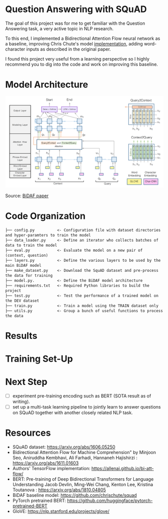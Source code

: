 # Question Answering with SQuAD

The goal of this project was for me to get familiar with the Question Answering task, a very active topic in NLP research.

To this end, I implemented a Bidirectional Attention Flow neural network as a baseline, improving Chris Chute's model [implementation](https://github.com/chrischute/squad/models.py), adding word-character inputs as described in the original paper.

I found this project very useful from a learning perspective so I highly recommend you to dig into the code and work on improving this baseline.

# Model Architecture

![BiDAF Architecture](bidaf-architecture.png)

Source: [BiDAF paper](https://arxiv.org/abs/1611.01603)

# Code Organization

    ├── config.py          <- Configuration file with dataset directories and hyper-paramters to train the model
    ├── data_loader.py     <- Define an iterator who collects batches of data to train the model
    ├── eval.py            <- Evaluate the model on a new pair of (context, question)
    ├── layers.py          <- Define the various layers to be used by the main BiDAF model
    ├── make_dataset.py    <- Download the SquAD dataset and pre-process the data for training
    ├── model.py.          <- Define the BiDAF model architecture
    ├── requirements.txt   <- Required Python libraries to build the project
    ├── test.py            <- Test the performance of a trained model on the DEV dataset
    ├── train.py           <- Train a model using the TRAIN dataset only
    ├── utils.py           <- Group a bunch of useful functions to process the data

# Results

# Training Set-Up

# Next Step

- [ ] experiment pre-training encoding such as BERT (SOTA result as of writing).
- [ ] set up a multi-task learning pipeline to jointly learn to answer questions on SQuAD together with another closely related NLP task.

# Resources

* SQuAD dataset: https://arxiv.org/abs/1606.05250
* Bidirectional Attention Flow for Machine Comprehension"
by Minjoon Seo, Aniruddha Kembhavi, Ali Farhadi, Hannaneh Hajishirzi : https://arxiv.org/abs/1611.01603
* Authors' TensorFlow implementation: https://allenai.github.io/bi-att-flow/
* BERT: Pre-training of Deep Bidirectional Transformers for Language Understanding
Jacob Devlin, Ming-Wei Chang, Kenton Lee, Kristina Toutanova : https://arxiv.org/abs/1810.04805
* BiDAF baseline model: https://github.com/chrischute/squad
* PyTorch pretrained BERT: https://github.com/huggingface/pytorch-pretrained-BERT
* GloVE: https://nlp.stanford.edu/projects/glove/
